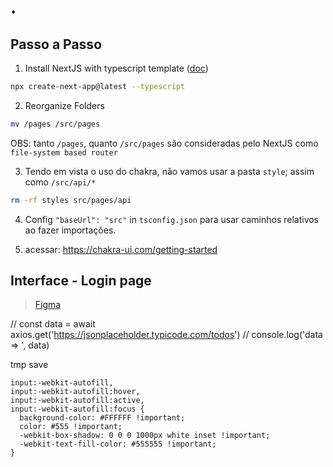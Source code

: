 # .

## Passo a Passo
1. Install NextJS with typescript template ([doc](https://nextjs.org/docs/getting-started#automatic-setup))
```sh
npx create-next-app@latest --typescript
```
2. Reorganize Folders
```sh
mv /pages /src/pages
```

OBS: tanto `/pages`, quanto `/src/pages` são consideradas pelo NextJS como `file-system based router`

3. Tendo em vista o uso do chakra, não vamos usar a pasta `style`; assim como `/src/api/*`
```sh
rm -rf styles src/pages/api
```
4. Config `"baseUrl": "src"` in `tsconfig.json` para usar caminhos relativos ao fazer importações.

5. acessar: https://chakra-ui.com/getting-started

## Interface - Login page
> [Figma](https://www.figma.com/file/RiImeIZT32pLizDPLdLg8M/Login-with-NextJS-and-ChakraUI?node-id=0%3A1)

  // const data = await axios.get('https://jsonplaceholder.typicode.com/todos')
  // console.log('data => ', data)


tmp save
```
input:-webkit-autofill,
input:-webkit-autofill:hover,
input:-webkit-autofill:active,
input:-webkit-autofill:focus {
  background-color: #FFFFFF !important;
  color: #555 !important;
  -webkit-box-shadow: 0 0 0 1000px white inset !important;
  -webkit-text-fill-color: #555555 !important;
}
```
